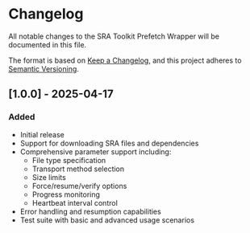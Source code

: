 # Changelog

All notable changes to the SRA Toolkit Prefetch Wrapper will be documented in this file.

The format is based on [Keep a Changelog](https://keepachangelog.com/en/1.0.0/),
and this project adheres to [Semantic Versioning](https://semver.org/spec/v2.0.0.html).

## [1.0.0] - 2025-04-17
### Added
- Initial release
- Support for downloading SRA files and dependencies
- Comprehensive parameter support including:
  - File type specification
  - Transport method selection
  - Size limits
  - Force/resume/verify options
  - Progress monitoring
  - Heartbeat interval control
- Error handling and resumption capabilities
- Test suite with basic and advanced usage scenarios 